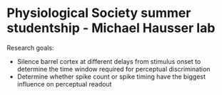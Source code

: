 Physiological Society summer studentship - Michael Hausser lab
==============================================================

Research goals:
+ Silence barrel cortex at different delays from stimulus onset to determine the time window required for perceptual discrimination
+ Determine whether spike count or spike timing have the biggest influence on perceptual readout
